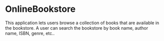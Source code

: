 # OnlineBookstore
This application lets users browse a collection of books that are available in the bookstore. A user can search the bookstore by book name, author name, ISBN, genre, etc..
